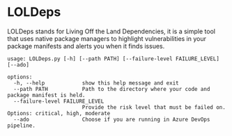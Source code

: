# LOLDeps
LOLDeps stands for Living Off the Land Dependencies, it is a simple tool that uses native package managers to highlight vulnerabilities in your package manifests and alerts you when it finds issues.

```shell
usage: LOLDeps.py [-h] [--path PATH] [--failure-level FAILURE_LEVEL] [--ado]

options:
  -h, --help            show this help message and exit
  --path PATH           Path to the directory where your code and package manifest is held.
  --failure-level FAILURE_LEVEL
                        Provide the risk level that must be failed on. Options: critical, high, moderate
  --ado                 Choose if you are running in Azure DevOps pipeline.
```